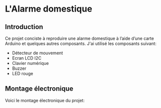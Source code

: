 # L'Alarme domestique

## Introduction
Ce projet conciste à reproduire une alarme domestique à l’aide d’une carte Arduino et quelques autres composants. J'ai utilisé les composants suivant:
* Détecteur de mouvement
* Ecran LCD I2C
* Clavier numérique
* Buzzer
* LED rouge

## Montage électronique
Voici le montage électronique du projet:

<div id="bg"> 
    <img src="cablage_alarm.JPG" alt=""> 
</div> 

